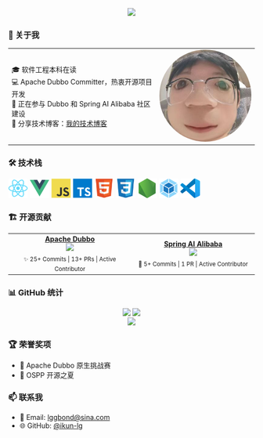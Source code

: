 <div align="center">
  <img src="https://readme-typing-svg.herokuapp.com/?lines=Hello!+I'm+LuoGuang+👋;Apache+Dubbo+Committer;Full+Stack+Developer&center=true&size=27">
</div>

### 🚀 关于我

<table>
  <tr>
    <td width="60%" style="border: none;">
      <ul style="list-style-type: none; padding-left: 0;">
        <li>🎓 软件工程本科在读</li>
        <li>💻 Apache Dubbo Committer，热衷开源项目开发</li>
        <li>🔭 正在参与 Dubbo 和 Spring AI Alibaba 社区建设</li>
        <li>📝 分享技术博客：<a href="https://blog.csdn.net/m0_72902329">我的技术博客</a></li>
      </ul>
    </td>
    <td width="40%" align="center" style="border: none;">
      <img src="./images/avatar.jpg" style="max-width:100%; border-radius:50%;">
    </td>
  </tr>
</table>

### 🛠️ 技术栈

<p align="left">
<img src="https://raw.githubusercontent.com/devicons/devicon/master/icons/react/react-original.svg" alt="react" width="40" height="40"/>
<img src="https://raw.githubusercontent.com/devicons/devicon/master/icons/vuejs/vuejs-original.svg" alt="vue" width="40" height="40"/>
<img src="https://raw.githubusercontent.com/devicons/devicon/master/icons/javascript/javascript-original.svg" alt="javascript" width="40" height="40"/>
<img src="https://raw.githubusercontent.com/devicons/devicon/master/icons/typescript/typescript-original.svg" alt="typescript" width="40" height="40"/>
<img src="https://raw.githubusercontent.com/devicons/devicon/master/icons/html5/html5-original.svg" alt="html5" width="40" height="40"/>
<img src="https://raw.githubusercontent.com/devicons/devicon/master/icons/css3/css3-original.svg" alt="css3" width="40" height="40"/>
<img src="https://raw.githubusercontent.com/devicons/devicon/master/icons/nodejs/nodejs-original.svg" alt="nodejs" width="40" height="40"/>
<img src="https://raw.githubusercontent.com/devicons/devicon/master/icons/webpack/webpack-original.svg" alt="webpack" width="40" height="40"/>
<img src="https://raw.githubusercontent.com/devicons/devicon/master/icons/vscode/vscode-original.svg" alt="vscode" width="40" height="40"/>
</p>

### 🏗️ 开源贡献

<table>
  <tr>
    <td align="center" width="50%">
      <a href="https://github.com/apache/dubbo">
        <b>Apache Dubbo</b>
        <br />
        <img src="https://github-readme-stats.vercel.app/api/pin/?username=apache&repo=dubbo&theme=vue" />
      </a>
      <br />
      <sub>✨ 25+ Commits | 13+ PRs | Active Contributor</sub>
    </td>
    <td align="center" width="50%">
      <a href="https://github.com/alibaba/spring-ai-alibaba">
        <b>Spring AI Alibaba</b>
        <br />
        <img src="https://github-readme-stats.vercel.app/api/pin/?username=alibaba&repo=spring-ai-alibaba&theme=vue" />
      </a>
      <br />
      <sub>🌟 5+ Commits | 1 PR | Active Contributor</sub>
    </td>
  </tr>
</table>

### 📊 GitHub 统计

<div align="center">
  <img height="180em" src="https://github-readme-stats.vercel.app/api?username=ikun-lg&show_icons=true&theme=vue&include_all_commits=true&count_private=true&locale=cn"/>
  <img height="180em" src="https://github-readme-stats.vercel.app/api/top-langs/?username=ikun-lg&layout=compact&langs_count=8&theme=vue&locale=cn"/>
</div>

<div align="center">
  <img src="https://github-readme-activity-graph.vercel.app/graph?username=ikun-lg&theme=vue&locale=cn&radius=16" />
</div>

### 🏆 荣誉奖项

- 🥈 Apache Dubbo 原生挑战赛
- 📜 OSPP 开源之夏

### 📫 联系我

- 📧 Email: lggbond@sina.com
- 🌐 GitHub: [@ikun-lg](https://github.com/ikun-lg)
